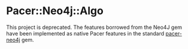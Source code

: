 # Pacer::Neo4j::Algo

This project is deprecated. The features borrowed from the Neo4J gem
have been implemented as native Pacer features in the standard
[pacer-neo4j](https://github.com/pangloss/pacer-neo4j) gem.
